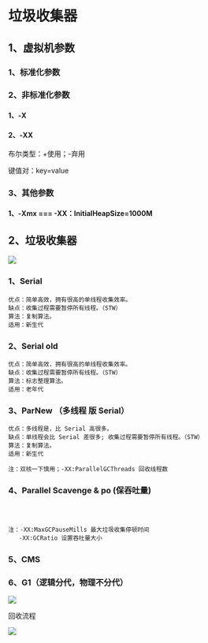 # 垃圾收集器

## 1、虚拟机参数

### 1、标准化参数

### 2、非标准化参数

#### 1、-X

#### 2、-XX

布尔类型：+使用；-弃用

键值对：key=value

### 3、其他参数

#### 1、-Xmx === -XX：InitialHeapSize=1000M

## 2、垃圾收集器

![](C:\Users\CSB7D0\Desktop\mca\typroImage\image-20220616212201371.png)

### 1、Serial

~~~
优点：简单高效，拥有很高的单线程收集效率。
缺点：收集过程需要暂停所有线程。（STW）
算法：复制算法。
适用：新生代
~~~

### 2、Serial old

~~~
优点：简单高效，拥有很高的单线程收集效率。
缺点：收集过程需要暂停所有线程。（STW）
算法：标志整理算法。
适用：老年代
~~~

### 3、ParNew （多线程 版 Serial）

~~~
优点：多线程是，比 Serial 高很多。
缺点：单线程会比 Serial 差很多; 收集过程需要暂停所有线程。（STW）
算法：复制算法。
适用：新生代

注：双核一下慎用；-XX:ParallelGCThreads 回收线程数
~~~

### 4、Parallel Scavenge & po (保吞吐量)

~~~



注：-XX:MaxGCPauseMills 最大垃圾收集停顿时间
   -XX:GCRatio 设置吞吐量大小
~~~

### 5、CMS 

### 6、G1（逻辑分代，物理不分代）

![](C:\Users\CSB7D0\Desktop\mca\typroImage\image-20220616224042889.png)

回收流程

![](C:\Users\CSB7D0\Desktop\mca\typroImage\image-20220616224106834.png)